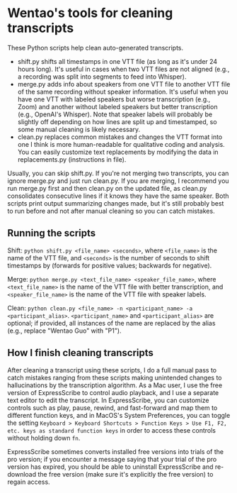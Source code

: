 # Wentao's tools for cleaning transcripts

These Python scripts help clean auto-generated transcripts.
- shift.py shifts all timestamps in one VTT file (as long as it's under 24 hours long). It's useful in cases when two VTT files are not aligned (e.g., a recording was split into segments to feed into Whisper).
- merge.py adds info about speakers from one VTT file to another VTT file of the same recording without speaker information. It's useful when you have one VTT with labeled speakers but worse transcription (e.g., Zoom) and another without labeled speakers but better transcription (e.g., OpenAI's Whisper). Note that speaker labels will probably be slightly off depending on how lines are split up and timestamped, so some manual cleaning is likely necessary.
- clean.py replaces common mistakes and changes the VTT format into one I think is more human-readable for qualitative coding and analysis. You can easily customize text replacements by modifying the data in replacements.py (instructions in file).

Usually, you can skip shift.py. If you're not merging two transcripts, you can ignore merge.py and just run clean.py. If you are merging, I recommend you run merge.py first and then clean.py on the updated file, as clean.py consolidates consecutive lines if it knows they have the same speaker. Both scripts print output summarizing changes made, but it's still probably best to run before and not after manual cleaning so you can catch mistakes.

## Running the scripts

Shift: `python shift.py <file_name> <seconds>`, where `<file_name>` is the name of the VTT file, and `<seconds>` is the number of seconds to shift timestamps by (forwards for positive values; backwards for negative).

Merge: `python merge.py <text_file_name> <speaker_file_name>`, where `<text_file_name>` is the name of the VTT file with better transcription, and `<speaker_file_name>` is the name of the VTT file with speaker labels. 

Clean: `python clean.py <file_name> -n <participant_name> -a <participant_alias>`. `<participant_name>` and `<participant_alias>` are optional; if provided, all instances of the name are replaced by the alias (e.g., replace "Wentao Guo" with "P1").

## How I finish cleaning transcripts

After cleaning a transcript using these scripts, I do a full manual pass to catch mistakes ranging from these scripts making unintended changes to hallucinations by the transcription algorithm. As a Mac user, I use the free version of ExpressScribe to control audio playback, and I use a separate text editor to edit the transcript. In ExpressScribe, you can customize controls such as play, pause, rewind, and fast-forward and map them to different function keys, and in MacOS's System Preferences, you can toggle the setting `Keyboard > Keyboard Shortcuts > Function Keys > Use F1, F2, etc. keys as standard function keys` in order to access these controls without holding down `fn`.

ExpressScribe sometimes converts installed free versions into trials of the pro version; if you encounter a message saying that your trial of the pro version has expired, you should be able to uninstall ExpressScribe and re-download the free version (make sure it's explicitly the free version) to regain access.